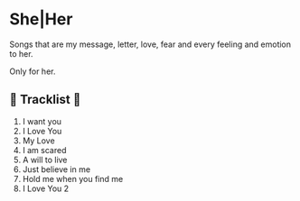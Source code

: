 # She|Her

Songs that are my message, letter, love, fear and every feeling and emotion to her.

Only for her.

## 📀 Tracklist 📀

1. I want you
2. I Love You
3. My Love
4. I am scared
5. A will to live
6. Just believe in me
7. Hold me when you find me
8. I Love You 2
